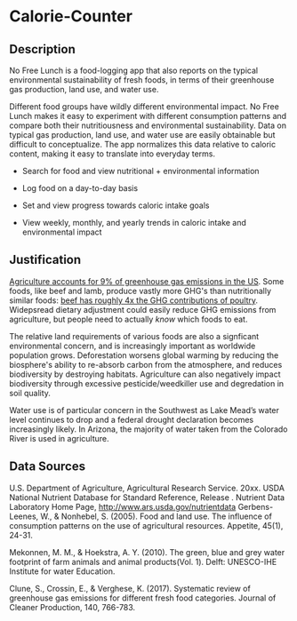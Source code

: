 # Calorie-Counter
## Description
No Free Lunch is a food-logging app that also reports on the typical environmental sustainability of fresh foods, in terms of their greenhouse gas production, land use, and water use. 

Different food groups have wildly different environmental impact. No Free Lunch makes it easy to experiment with different consumption patterns and compare both their nutritiousness and environmental sustainability. Data on typical gas production, land use, and water use are easily obtainable but difficult to conceptualize. The app normalizes this data relative to caloric content, making it easy to translate into everyday terms. 
* Search for food and view nutritional + environmental information

* Log food on a day-to-day basis

* Set and view progress towards caloric intake goals

* View weekly, monthly, and yearly trends in caloric intake and environmental impact


## Justification
 [Agriculture accounts for 9% of greenhouse gas emissions in the US](https://www.epa.gov/ghgemissions/sources-greenhouse-gas-emissions). Some foods, like beef and lamb, produce vastly more GHG's than nutritionally similar foods: [beef has roughly 4x the GHG contributions of poultry](http://www.iinas.org/tl_files/iinas/downloads/food/2009_GHG_food.pdf). Widepsread dietary adjustment could easily reduce GHG emissions from agriculture, but people need to actually *know* which foods to eat.  
 
 The relative land requirements of various foods are also a signficant environmental concern, and is increasingly important as worldwide population grows. Deforestation worsens global warming by reducing the biosphere's ability to re-absorb carbon from the atmosphere, and reduces biodiversity by destroying habitats. Agriculture can also negatively impact biodiversity through excessive pesticide/weedkiller use and degredation in soil quality.  

Water use is of particular concern in the Southwest as Lake Mead’s water level continues to drop and a federal drought declaration becomes increasingly likely. In Arizona, the majority of water taken from the Colorado River is used in agriculture. 



## Data Sources
U.S. Department of Agriculture, Agricultural Research Service. 20xx. USDA National Nutrient Database for Standard Reference, Release . Nutrient Data Laboratory Home Page, http://www.ars.usda.gov/nutrientdata
Gerbens-Leenes, W., & Nonhebel, S. (2005). Food and land use. The influence of consumption patterns on the use of agricultural resources. Appetite, 45(1), 24-31.

Mekonnen, M. M., & Hoekstra, A. Y. (2010). The green, blue and grey water footprint of farm animals and animal products(Vol. 1). Delft: UNESCO-IHE Institute for water Education.

Clune, S., Crossin, E., & Verghese, K. (2017). Systematic review of greenhouse gas emissions for different fresh food categories. Journal of Cleaner Production, 140, 766-783.
